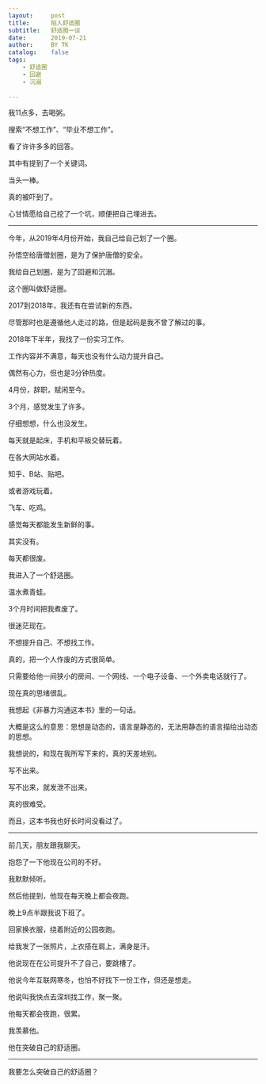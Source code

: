 ```yaml
---
layout:     post
title:      陷入舒适圈
subtitle:   舒适圈一谈
date:       2019-07-21
author:     BY TK
catalog:    false
tags:
    - 舒适圈
    - 回避
    - 沉溺
    
---
```


我11点多，去喝粥。

搜索“不想工作”、“毕业不想工作”。

看了许许多多的回答。

其中有提到了一个关键词。

当头一棒。

真的被吓到了。

心甘情愿给自己挖了一个坑，顺便把自己埋进去。

---

今年，从2019年4月份开始，我自己给自己划了一个圈。

孙悟空给唐僧划圈，是为了保护唐僧的安全。

我给自己划圈，是为了回避和沉溺。

这个圈叫做舒适圈。

2017到2018年，我还有在尝试新的东西。

尽管那时也是遵循他人走过的路，但是起码是我不曾了解过的事。

2018年下半年，我找了一份实习工作。

工作内容并不满意，每天也没有什么动力提升自己。

偶然有心力，但也是3分钟热度。

4月份，辞职，赋闲至今。

3个月，感觉发生了许多。

仔细想想，什么也没发生。

每天就是起床，手机和平板交替玩着。

在各大网站水着。

知乎、B站、贴吧。

或者游戏玩着。

飞车、吃鸡。

感觉每天都能发生新鲜的事。

其实没有。

每天都很废。

我进入了一个舒适圈。

温水煮青蛙。

3个月时间把我煮废了。

很迷茫现在。

不想提升自己、不想找工作。

真的，把一个人作废的方式很简单。

只需要给他一间狭小的房间、一个网线、一个电子设备、一个外卖电话就行了。

现在真的思绪很乱。

我想起《非暴力沟通这本书》里的一句话。

大概是这么的意思：思想是动态的，语言是静态的，无法用静态的语言描绘出动态的思想。

我想说的，和现在我所写下来的，真的天差地别。

写不出来。

写不出来，就发泄不出来。

真的很难受。

而且，这本书我也好长时间没看过了。

---

前几天，朋友跟我聊天。

抱怨了一下他现在公司的不好。

我默默倾听。

然后他提到，他现在每天晚上都会夜跑。

晚上9点半跟我说下班了。

回家换衣服，绕着附近的公园夜跑。

给我发了一张照片，上衣搭在肩上，满身是汗。

他说现在在公司提升不了自己，要跳槽了。

他说今年互联网寒冬，也怕不好找下一份工作，但还是想走。

他说叫我快点去深圳找工作，聚一聚。

他每天都会夜跑，很累。

我羡慕他。

他在突破自己的舒适圈。

---

我要怎么突破自己的舒适圈？



